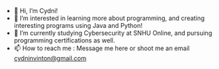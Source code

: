 - 👋 Hi, I’m Cydni! 
- 👀 I’m interested in learning more about programming, and creating interesting programs using Java and Python!
- 🌱 I’m currently studying Cybersecurity at SNHU Online, and pursuing programming certifications as well.
- 📫 How to reach me : Message me here or shoot me an email cydninvinton@gmail.com

<!---
Cydninv/Cydninv is a ✨ special ✨ repository because its `README.md` (this file) appears on your GitHub profile.
You can click the Preview link to take a look at your changes.
--->
